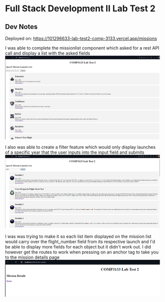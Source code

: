 # Full Stack Development II Lab Test 2

## Dev Notes

Deployed on: https://101296633-lab-test2-comp-3133.vercel.app/missions

I was able to complete the missionlist component which asked for a rest API call and display a list with the asked fields
![mission list component](./screenshots/mission-list.PNG)

I also was able to create a filter feature which would only display launches of a specific year that the user inputs into the input field and submits
![mission filter task within mission list](./screenshots/mission-filter.PNG)

I was was trying to make it so each list item displayed on the mission list would carry over the flight_number field from its respective launch and I'd be able to display more fields for each object but it didn't work out.
I did however get the routes  to work when pressing on an anchor tag to take you to the mission details page
![missions details](./screenshots/mission-details.PNG)

